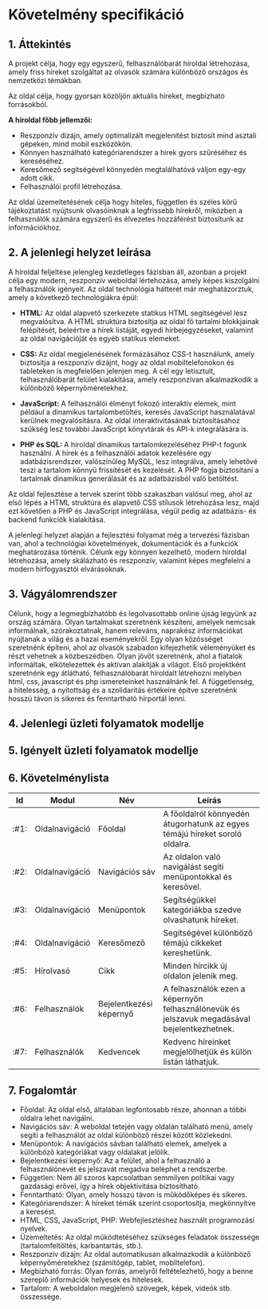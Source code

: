 # Követelmény specifikáció

## 1. Áttekintés

A projekt célja, hogy egy egyszerű, felhasználóbarát híroldal létrehozása, amely friss híreket
szolgáltat az olvasók számára különböző országos és nemzetközi témákban.

Az oldal célja, hogy gyorsan közöljön aktuális híreket, megbízható forrásokból.

**A híroldal főbb jellemzői:**
- Reszponzív dizájn, amely optimalizált megjelenítést biztosít mind asztali gépeken, mind mobil eszközökön.
- Könnyen használható kategóriarendszer a hírek gyors szűréséhez és kereséséhez.
- Keresőmező segítségével könnyedén megtalálhatóvá váljon egy-egy adott cikk.
- Felhasználói profil létrehozása.

Az oldal üzemeltetésének célja hogy hiteles, független és széles körű tájékoztatást nyújtsunk olvasóinknak a legfrissebb hírekről, miközben
a felhasználók számára egyszerű és élvezetes hozzáférést biztosítunk az információkhoz.

## 2. A jelenlegi helyzet leírása

A híroldal feljeltése jelengleg kezdetleges fázisban áll, azonban a projekt célja egy modern, reszponzív weboldal lértehozása, amely képes kiszolgálni a felhasználók igényeit. Az oldal technológia hátterét már meghatázorztuk, amely a következő technológiákra épül:

- **HTML:** Az oldal alapvető szerkezete statikus HTML segítségével lesz megvalósítva. A HTML struktúra biztosítja az oldal fő tartalmi blokkjainak felépítését, beleértve a hírek listáját, egyedi hírbejegyzéseket, valamint az oldal navigációját és egyéb statikus elemeket.

- **CSS:** Az oldal megjelenésének formázásához CSS-t használunk, amely biztosítja a reszponzív dizájnt, hogy az oldal mobiltelefonokon és tableteken is megfelelően jelenjen meg. A cél egy letisztult, felhasználóbarát felület kialakítása, amely reszponzívan alkalmazkodik a különböző képernyőméretekhez.

- **JavaScript:** A felhasználói élményt fokozó interaktív elemek, mint például a dinamikus tartalombetöltés, keresés JavaScript használatával kerülnek megvalósításra. Az oldal interaktivitásának biztosításához szükség lesz további JavaScript könyvtárak és API-k integrálására is.

- **PHP és SQL:** A híroldal dinamikus tartalomkezeléséhez PHP-t fogunk használni. A hírek és a felhasználói adatok kezelésére egy adatbázisrendszer, valószínűleg MySQL, lesz integrálva, amely lehetővé teszi a tartalom könnyű frissítését és kezelését. A PHP fogja biztosítani a tartalmak dinamikus generálását és az adatbázisból való betöltést.

Az oldal fejlesztése a tervek szerint több szakaszban valósul meg, ahol az első lépés a HTML struktúra és alapvető CSS stílusok létrehozása lesz, majd ezt követően a PHP és JavaScript integrálása, végül pedig az adatbázis- és backend funkciók kialakítása.

A jelenlegi helyzet alapján a fejlesztési folyamat még a tervezési fázisban van, ahol a technológiai követelmények, dokumentációk és a funkciók meghatározása történik. Célunk egy könnyen kezelhető, modern híroldal létrehozása, amely skálázható és reszponzív, valamint képes megfelelni a modern hírfogyasztói elvárásoknak.

## 3. Vágyálomrendszer

Célunk, hogy a legmegbízhatóbb és legolvasottabb online újság legyünk az ország számára.
Olyan tartalmakat szeretnénk készíteni, amelyek nemcsak informálnak, szórakoztatnak, 
hanem releváns, naprakész információkat nyújtanak a világ és a hazai eseményekről.
Egy olyan közösséget szeretnénk építeni, ahol az olvasók szabadon kifejezhetik véleményüket 
és részt vehetnek a közbeszédben. Olyan jövőt szeretnénk, ahol a fiatalok informáltak, 
elkötelezettek és aktívan alakítják a világot. Első projektként szeretnénk egy átlátható, 
felhasználóbarát híroldalt létrehozni melyben html, css, javascript és php ismereteinket 
használnánk fel. A függetlenség, a hitelesség, a nyitottság és a szolidaritás értékeire 
építve szeretnénk hosszú távon is sikeres és fenntartható hírportál lenni.

## 4. Jelenlegi üzleti folyamatok modellje

## 5. Igényelt üzleti folyamatok modellje

## 6. Követelménylista

| Id | Modul | Név | Leírás |
| :---:| --- | --- | ---    |	
| :#1: | Oldalnavigáció | Főoldal | A főoldalról könnyedén átugorhatunk az egyes témájú híreket soroló oldalra. |
| :#2: | Oldalnavigáció | Navigációs sáv | Az oldalon való navigálást segíti menüpontokkal és keresővel. |
| :#3: | Oldalnavigáció | Menüpontok | Segítségükkel kategóriákba szedve olvashatunk híreket. |
| :#4: | Oldalnavigáció | Keresőmező | Segítségével különböző témájú cikkeket kereshetünk. |
| :#5: | Hírolvasó | Cikk | Minden hírcikk új oldalon jelenik meg. |
| :#6: | Felhasználók | Bejelentkezési képernyő | A felhasználók ezen a képernyőn felhasználónevük és jelszavuk megadásával bejelentkezhetnek. |
| :#7: | Felhasználók | Kedvencek | Kedvenc híreinket megjelölhetjük és külön listán láthatjuk. | 

## 7. Fogalomtár

- Főoldal: Az oldal első, általában legfontosabb része, ahonnan a többi oldalra lehet navigálni.
- Navigációs sáv: A weboldal tetején vagy oldalán található menü, amely segíti a felhasználót az oldal különböző részei között közlekedni.
- Menüpontok: A navigációs sávban található elemek, amelyek a különböző kategóriákat vagy oldalakat jelölik.
- Bejelentkezési képernyő: Az a felület, ahol a felhasználó a felhasználónevét és jelszavát megadva beléphet a rendszerbe.
- Független: Nem áll szoros kapcsolatban semmilyen politikai vagy gazdasági erővel, így a hírek objektivitása biztosítható.
- Fenntartható: Olyan, amely hosszú távon is működőképes és sikeres.
- Kategóriarendszer: A híreket témák szerint csoportosítja, megkönnyítve a keresést.
- HTML, CSS, JavaScript, PHP: Webfejlesztéshez használt programozási nyelvek.
- Üzemeltetés: Az oldal működtetéséhez szükséges feladatok összessége (tartalomfeltöltés, karbantartás, stb.).
- Reszponzív dizájn: Az oldal automatikusan alkalmazkodik a különböző képernyőméretekhez (számítógép, tablet, mobiltelefon).
- Megbízható forrás: Olyan forrás, amelyről feltételezhető, hogy a benne szereplő információk helyesek és hitelesek.
- Tartalom: A weboldalon megjelenő szövegek, képek, videók stb. összessége.